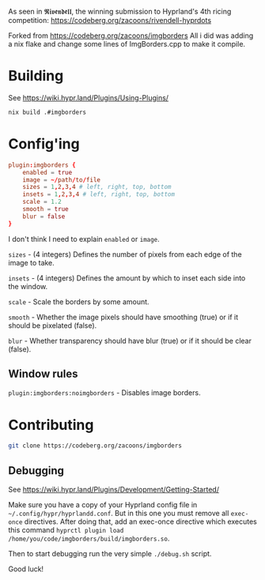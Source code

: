 As seen in 𝕽𝖎𝖛𝖊𝖓𝖉𝖊𝖑𝖑, the winning submission to Hyprland's 4th ricing competition: https://codeberg.org/zacoons/rivendell-hyprdots

Forked from https://codeberg.org/zacoons/imgborders
All i did was adding a nix flake and change some lines of ImgBorders.cpp to make it compile.

# Building

See https://wiki.hypr.land/Plugins/Using-Plugins/

```sh
nix build .#imgborders
```

# Config'ing

```conf
plugin:imgborders {
    enabled = true
    image = ~/path/to/file
    sizes = 1,2,3,4 # left, right, top, bottom
    insets = 1,2,3,4 # left, right, top, bottom
    scale = 1.2
    smooth = true
    blur = false
}
```

I don't think I need to explain `enabled` or `image`.

`sizes` - (4 integers) Defines the number of pixels from each edge of the image to take.

`insets` - (4 integers) Defines the amount by which to inset each side into the window.

`scale` - Scale the borders by some amount.

`smooth` - Whether the image pixels should have smoothing (true) or if it should be pixelated (false).

`blur` - Whether transparency should have blur (true) or if it should be clear (false).

## Window rules

`plugin:imgborders:noimgborders` - Disables image borders.

# Contributing

```sh
git clone https://codeberg.org/zacoons/imgborders
```

## Debugging

See https://wiki.hypr.land/Plugins/Development/Getting-Started/

Make sure you have a copy of your Hyprland config file in `~/.config/hypr/hyprlandd.conf`.
But in this one you must remove all `exec-once` directives.
After doing that, add an exec-once directive which executes this command `hyprctl plugin load /home/you/code/imgborders/build/imgborders.so`.

Then to start debugging run the very simple `./debug.sh` script.

Good luck!
